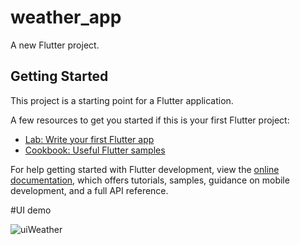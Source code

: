 # weather_app

A new Flutter project.

## Getting Started

This project is a starting point for a Flutter application.

A few resources to get you started if this is your first Flutter project:

- [Lab: Write your first Flutter app](https://docs.flutter.dev/get-started/codelab)
- [Cookbook: Useful Flutter samples](https://docs.flutter.dev/cookbook)

For help getting started with Flutter development, view the
[online documentation](https://docs.flutter.dev/), which offers tutorials,
samples, guidance on mobile development, and a full API reference.

#UI demo

![uiWeather](https://github.com/nguyenvannhat2102/weather_app_fluttet/assets/100988254/ecde65f6-e431-4ea7-bbde-3a2b6d0f62b9)
 
 
